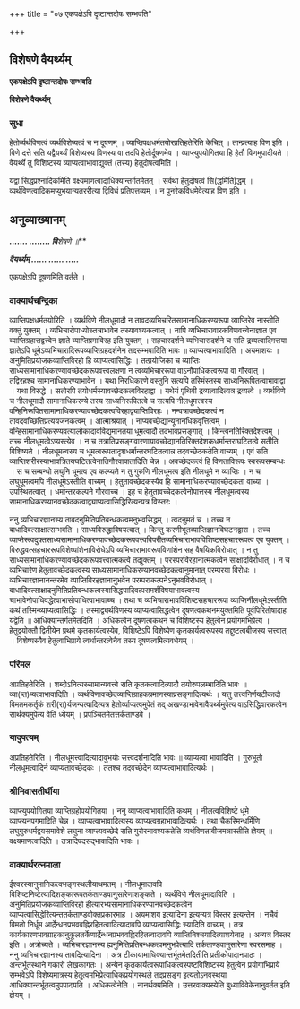 +++
title = "०७ एकपक्षेऽपि दृष्टान्तदोषः सम्भवति"

+++


## विशेषणे वैयर्थ्यम्

**एकपक्षेऽपि दृष्टान्तदोषः सम्भवति**

**विशेषणे वैयर्थ्यम्**

### **सुधा**

हेतोर्व्यर्थविणत्वं व्यर्थविशेष्यत्वं च न दूषणम् । व्याप्तिपक्षधर्मतयोरप्रतिहतेरिति केचित् । तान्प्रत्याह विण इति । विणे दत्ते सति यद्वैयर्थ्यं विशेष्यस्य विणस्य वा तदपि हेतोर्दूषणमेव । व्याप्त्युपयोगितया हि हेतौ विणमुपादीयते । वैयर्थ्ये तु विशिष्टस्य व्याप्यत्वाभावाद्युक्तं (तस्य) हेतुदोषत्वमिति ।

यद्वा सिद्धप्रश्नादिकमिति वक्ष्यमाणत्वादाधिक्यान्तर्गतमेतत् । सर्वथा हेतुदोषत्वं सि(द्धमिति)द्धम् । व्यर्थविणत्वादिकमप्युभयान्यतररीत्या द्विविधं प्रतिपत्तव्यम् । न पुनरेकविधमेवेत्याह विण इति ।

## **अनुव्याख्यानम्**

***....... ........ वि**शेष**णे ॥***

***वैयर्थ्यम् ...... ...... .....***

एकपक्षेऽपि दूषणमिति वर्तते ।

### **वाक्यार्थचन्द्रिका**

व्याप्तिपक्षधर्मतयोरिति । व्यर्थविणे नीलधूमादौ न तावदव्यभिचरितसामानाधिकरण्यरूपा व्याप्तिरेव नास्तीति वक्तुं युक्तम् । व्यभिचारोपाध्योस्तत्राभावेन तस्यावश्यकत्वात् । नापि व्यभिचारावारकविणवत्त्वेनाज्ञात एव व्याप्तिग्रहात्तद्वत्त्वेन ज्ञाते व्याप्तिप्रमाविरह इति युक्तम् । सहचारदर्शने व्यभिचारादर्शने च सति द्रव्यत्वादिमत्तया ज्ञातेऽपि धूमेऽव्यभिचारादिरूपव्याप्तिग्रहदर्शनेन तदसम्भवादिति भावः ॥ व्याप्यत्वाभावादिति । अयमाशयः । अनुमितिप्रयोजकव्याप्तिविरहो हि व्याप्यत्वासिद्धिः । तत्प्रयोजिका च व्याप्तिः साध्यसामानाधिकरण्यावच्छेदकरूपवत्त्वलक्षणा न त्वव्यभिचाररूपा वाऽनौपाधिकत्वरूपा वा गौरवात् । तद्विरहश्च सामानाधिकरण्याभावेन । यथा निरधिकरणे वस्तुनि सत्यपि तस्मिंस्तस्य साध्यनिरूपितत्वाभावाद्वा । यथा विरुद्धे । सतोरपि तयोधर्मस्यावच्छेदकत्वविरहाद्वा । यथेयं पृथिवी द्रव्यत्वादित्यत्र द्रव्यत्वे । व्यर्थविणे च नीलधूमादौ सामानाधिकरण्ये तस्य साध्यनिरूपितत्वे च सत्यपि नीलधूमत्त्वस्य वन्हिनिरूपितसामानाधिकरण्यावच्छेदकत्वविरहाद्व्याप्तिविरहः । नन्वत्रावच्छेदकत्वं न तावदवच्छित्तिप्रत्ययजनकत्वम् । आत्माश्रयात् । नाप्यवच्छेद्यान्यूनानधिकवृत्तित्वम् । वन्हिसामानाधिकरण्यवत्यालोकादावविद्यमानतया धूमत्वादौ तदभावप्रसङ्गात् । किन्त्वनतिरिक्तदेशत्वम् । तच्च नीलधूमत्वेऽप्यस्त्येव । न च तत्रातिप्रसङ्गवारणायावच्छेद्यानतिरिक्तदेशकधर्मान्तराघटितत्वे सतीति विशिष्यते । नीलधूमत्वस्य च धूमत्वरूपतादृशधर्मान्तरघटितत्वान्न तदवच्छेदकतेति वाच्यम् । एवं सति व्याप्तिशरीरस्याभावत्रितयघटितत्वेनातिगौरवापातादिति चेन्न । अवच्छेदकत्वं हि विणताविरूपः स्वरूपसम्बन्धः । स च सम्बन्धो लघुनि धूमत्व एव कल्प्यते न तु गुरुणि नीलधूमत्व इति नीलधूमे न व्याप्तिः । न च लघुधूमत्वमपि नीलधूमेऽस्तीति वाच्यम् । हेतुतावच्छेदकस्यैव हि सामानाधिकरण्यावच्छेदकता वाच्या । उपस्थितत्वात् । धर्मान्तरकल्पने गौरवाच्च । इह च हेतुतावच्चेदकत्वेनोपात्तस्य नीलधूमत्वस्य सामानाधिकरण्यानवच्छेदकत्वाद्व्याप्यत्वासिद्धिरित्यन्यत्र विस्तरः ।

ननु व्यभिचारज्ञानस्य तावदनुमितिप्रतिबन्धकत्वमनुभवसिद्धम् । त्वदनुमतं च । तच्च न बाधादिवत्साक्षात्सम्भवति । साध्यविरुद्धाविषयत्वात् । किन्तु करणीभूतव्याप्तिज्ञानविघटनद्वारा । तच्च व्याप्तेस्त्वदुक्तसाध्यसामानाधिकरण्यावच्छेदकरूपवत्त्वविपरीतव्यभिचाराभावविशिष्टसहचाररूपत्व एव युक्तम् । विरुद्धवत्सहचाररूपविशेष्यांशेनाविरोधेऽपि व्यभिचाराभावरूपविणांशेन सह वैषयिकविरोधात् । न तु साध्यसामानाधिकरण्यावच्छेदकरूपवत्त्वात्मकत्वे तद्युक्तम् । परस्परविरहानात्मकत्वेन साक्षादविरोधात् । न च व्यभिचारेण हेतुतावच्छेदकत्वस्य साध्यसामानाधिकरण्यानवच्छेदकत्वानुमानात् परम्परया विरोधः । व्यभिचारज्ञानानन्तरमेव व्याप्तिविरहज्ञानानुभवेन परम्पराकल्पनेऽनुभवविरोधात् । बाधादिवत्साक्षादनुमितिप्रतिबन्धकत्वस्यासिद्ध्यादिवत्परामर्शविषयाभावत्वस्य चाभावेनोपाधिवद्धेत्वाभासोपाधित्वाभावाच्च । तथा च व्यभिचाराभावविशिष्टसहचाररूपा व्याप्तिर्नीलधूमेऽस्तीति कथं तस्मिन्व्याप्यत्वासिद्धिः । तस्माद्व्यर्थविणस्य व्याप्यत्वासिद्धत्वेन दूषणत्वकथनमयुक्तमिति पूर्वपिरितोषादाह यद्वेति ॥ आधिक्यान्तर्गतमेतदिति । अधिकत्वेन दूषणत्वकथनं च विशिष्टस्य हेतुत्वेन प्रयोगमभिप्रेत्य । हेतुद्वयोक्तौ द्वितीयेन प्रथमे कृतकार्यत्वस्येव, विशिष्टेऽपि विशेष्येण कृतकार्यत्वरूपस्य तद्दुष्टत्वबीजस्य सत्त्वात् । विशेष्यस्यैव हेतुत्वाभिप्राये त्वर्थान्तरत्वेनैव तस्य दूषणत्वमित्यवधेयम् ।

### **परिमल**

अप्रतिहतेरिति । शब्दोऽनित्यस्सामान्यवत्त्वे सति कृतकत्वादित्यादौ तयोरुपलम्भादिति भावः ॥ व्या(प्त)प्यत्वाभावादिति । व्यर्थविणावच्छेदव्याप्तिग्राहकप्रमाणस्याप्रसङ्गादित्यर्थः । यत्तु तत्त्वनिर्णयटीकादौ विमतमकर्तृकं शरी(रा)र्यजन्यत्वादित्यत्र हेतोर्व्याप्यत्वमुपेतं तद् अखण्डाभावेनावैयर्थ्यमुपेत्य वाऽसिद्धिवारकत्वेन सार्थक्यमुपेत्य वेति ध्येयम् । प्रपञ्चितमेतत्तर्कताण्डवे ।

### **यादुपत्यम्**

अप्रतिहतेरिति । नीलधूमत्त्वादित्यादावुभयोः सत्त्वदर्शनादिति भावः ॥ व्याप्यत्वा भावादिति । गुरुभूतो नीलधूमत्वादिर्न व्याप्यतावच्छेदकः । ततश्च तदवच्छेदेन व्याप्यत्वाभावादित्यर्थः ।

### **श्रीनिवासतीर्थीया**

व्याप्त्युपयोगितया व्याप्तिग्रहोपयोगितया । ननु व्याप्यत्वाभावादिति कथम् । नीलत्वविशिष्टे धूमे व्याप्त्यनपगमादिति चेन्न । व्याप्यत्वाभावादित्यस्य व्याप्यत्वग्रहाभावादित्यर्थः । तथा चैकस्मिन्धर्मिणि लघुगुरुधर्मद्वयसमावेशे लघुना व्याप्त्यवच्छेदे सति गुरोरनावश्यकतेति व्यर्थविणताबीजमत्रास्तीति ज्ञेयम् ॥ वक्ष्यमाणत्वादिति । तत्रादिपदसद्भावादिति भावः ।

### **वाक्यार्थरत्नमाला**

ईश्वरस्यानुमानिकत्वभङ्गस्थलीयाथमतम् । नीलधूमादावपि विशिष्टनिष्टेत्यादिशङ्कारूपतर्कताण्डवानुसारेणाशङ्कते । व्यर्थविणे नीलधूमादाविति । अनुमितिप्रयोजकव्याप्तिविरहो हीत्यारभ्यसामानाधिकरण्यानवच्छेदकत्वेन व्याप्यत्वासिद्धेरित्यन्ततर्कताण्डवोक्तप्रकारमाह । अयमाशय इत्यादिना इत्यन्यत्र विस्तर इत्यन्तेन । नचैवं विमतो निर्धूम आर्द्रेन्धनप्रभववह्निरहितत्वादित्यादावपि व्याप्यत्वासिद्धिः स्यादिति वाच्यम् । तत्र कार्यकारणभावग्राहकानुकूलतर्केणार्द्रेन्धनप्रभववह्निरहितत्वादावपि व्याप्तिनिश्चयादित्याशयेनाह । अन्यत्र विस्तर इति । अत्रोच्यते । व्यभिचारज्ञानस्य ह्यनुमितिप्रतिबन्धकत्वमनुभवेत्यादि तर्कताण्डवानुसारेणा स्वरसमाह । ननु व्यभिचारज्ञानस्य तावदित्यादिना । अत्र टीकायामाधिक्यान्तर्भूतमेतदितीति प्रतीकोपादानपाठः । अन्तर्भूतस्थाने गकारो लेखकागतः । अन्येन कृतकार्यत्वरूपाधिकत्वस्पष्टविशिष्टस्य हेतुत्वेन प्रयोगाभिप्राये सम्भवेऽपि विशेष्यमात्रस्य हेतुत्वमभिप्रेत्याधिकप्रयोगस्थले तदप्रसङ्ग इत्यतोऽनवस्थया आधिक्यान्तर्भूतत्वमुपपादयति । अधिकत्वेनेति । नानर्थक्यमिति । उत्तरवाक्यस्येति बुध्याविवेकेनानुवर्तत इति ज्ञेयम् ।

